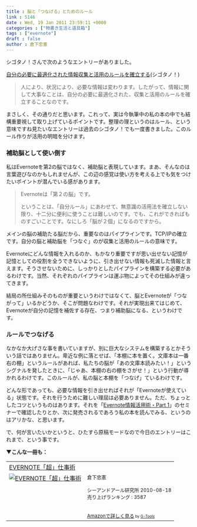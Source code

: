 ```yaml
---
title : 脳と「つなげる」とためのルール
link : 5146
date : Wed, 19 Jan 2011 23:59:11 +0000
categories : ["物書き生活と道具箱"]
tags : ["evernote"]
draft : false
author : 倉下忠憲
---
```


シゴタノ！さんで次のようなエントリーがありました。

<a href="http://cyblog.jp/modules/weblogs/5670">自分の必要に最適化された情報収集と活用のルールを確立する</a>(シゴタノ！)

<blockquote>
人により、状況により、必要な情報は変わります。したがって、情報に関して大事なことは、自分の必要に最適化された、収集と活用のルールを確立することなのです。
</blockquote>

まさしく、その通りだと思います。これって、実は今執筆中の私の本の中でも結構重要視して取り上げているポイントです。整理の理というのはルール、という意味ですね見たいなエントリーは過去のシゴタノ！でも一度書きました。このルール作りが活用の明暗を分けます。

<h3>補助脳として使い倒す</h3>
私はEvernoteを第2の脳ではなく、補助脳と表現しています。まあ、そんなのは言葉遊びなのかもしれませんが、この辺の感覚は使い方を考える上でも気をつけたいポイントが潜んでいる感があります。

<blockquote>
Evernoteは「第２の脳」です。

ということは、「自分ルール」にあわせて、無意識の活用法を確立しない限り、十二分に便利に使うことは難しいのです。でも、これができればものすごいことです。なにしろ「脳が２個」になるのですから。
</blockquote>

メインの脳の補助たる脳だから、重要なのはパイプラインです。TCP/IPの確立です。自分の脳と補助脳を「つなぐ」のが収集と活用のルールの意味です。

Evernoteにどんな情報を入れるのか、もかなり重要ですが思い出せない記憶が記憶としての役割を全うできないように、引き出せない情報も死滅した情報と言えます。そうさせないために、しっかりとしたパイプラインを構築する必要があるわけです。当然、それぞれのパイプラインは運ぶ物によってその仕組みが違ってきます。

結局の所仕組みそのものが重要というわけではなくて、脳とEvernoteが「つながって」いるかどうか、そこが問題なわけです。それが実現出来てはじめて、Evernoteが自分の記憶を補佐する存在、つまり補助脳になる、というわけです。

<h3>ルールでつなげる</h3>
なかなか大げさな事を書いていますが、別に巨大なシステムを構築するとかそういう話ではありません。卑近な例に落とせば、「本棚に本を置く。文庫本は一番右の棚」というルールがあれば、私たちの脳が「あの文庫本読みたい！」というシグナルを発したときに、「じゃあ、本棚の右の棚をさがせ！」という行動が導かれるわけです。このルールが、私の脳と本棚を「つなげ」ているわけです。

どんな形であっても、必要な情報を引き出せればそれが「Evernoteが使えている」状態です。それを行うために難しい理屈は必要ありません。ただ、ちょっとしたコツというものはあります。それを「<a href="https://55auto.biz/cyblog/touroku/evernote0204.htm">Evernote情報活用術・Part 1</a>」のセミナーで確認したりとか、次に発売されるであろう私の本を読んでみる、というのはアリかな、と思います。

で、何が言いたいかというと、ひたすら原稿モードなので今日のエントリーはこれまで、という事です。

<strong>▼こんな一冊も：</strong>
<table  border="0" cellpadding="5"><tr><td colspan="2"><a href="http://www.amazon.co.jp/EVERNOTE%E3%80%8C%E8%B6%85%E3%80%8D%E4%BB%95%E4%BA%8B%E8%A1%93-%E5%80%89%E4%B8%8B%E5%BF%A0%E6%86%B2/dp/4863540728%3FSubscriptionId%3D15SMZCTB9V8NGR2TW082%26tag%3Drashita1000-22%26linkCode%3Dxm2%26camp%3D2025%26creative%3D165953%26creativeASIN%3D4863540728" target="_top">EVERNOTE「超」仕事術</a><img src="http://www.assoc-amazon.jp/e/ir?t=rashita1000-22&l=ur2&o=9" width="1" height="1" style="border: none;" alt="" /></td></tr><tr><td valign="top"><a href="http://www.amazon.co.jp/EVERNOTE%E3%80%8C%E8%B6%85%E3%80%8D%E4%BB%95%E4%BA%8B%E8%A1%93-%E5%80%89%E4%B8%8B%E5%BF%A0%E6%86%B2/dp/4863540728%3FSubscriptionId%3D15SMZCTB9V8NGR2TW082%26tag%3Drashita1000-22%26linkCode%3Dxm2%26camp%3D2025%26creative%3D165953%26creativeASIN%3D4863540728" target="_top"><img src="http://ecx.images-amazon.com/images/I/51zkZf06QlL._SL160_.jpg" border="0" alt="EVERNOTE「超」仕事術" /></a></td><td valign="top"><font size="-1">倉下忠憲 <br /><br />シーアンドアール研究所  2010-08-18<br />売り上げランキング : 3587<br /><br /><br /><a href="http://www.amazon.co.jp/EVERNOTE%E3%80%8C%E8%B6%85%E3%80%8D%E4%BB%95%E4%BA%8B%E8%A1%93-%E5%80%89%E4%B8%8B%E5%BF%A0%E6%86%B2/dp/4863540728%3FSubscriptionId%3D15SMZCTB9V8NGR2TW082%26tag%3Drashita1000-22%26linkCode%3Dxm2%26camp%3D2025%26creative%3D165953%26creativeASIN%3D4863540728" target="_top">Amazonで詳しく見る</a></font><font size="-2"> by <a href="http://www.goodpic.com/mt/aws/index.html" >G-Tools</a></font></td></tr></table>
